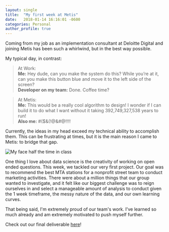 ```yaml
---
layout: single
title:  "My first week at Metis"
date:   2018-01-14 16:16:01 -0600
categories: Personal
author_profile: true
---
```


Coming from my job as an implementation consultant at Deloitte Digital and joining Metis has been such a whirlwind, but in the best way possible.  
  
My typical day, in contrast:  
> At Work:  
> **Me:** Hey dude, can you make the system do this? While you’re at it, can you make this button blue and move it to the left side of the screen?  
> **Developer on my team:** Done. Coffee time?  
  
> At Metis:  
> **Me:** This would be a really cool algorithm to design! I wonder if I can build it to do what I want without it taking 392,749,327,538 years to run!  
> **Also me:** #($&(!@&#@!!!!
  
Currently, the ideas in my head exceed my technical ability to accomplish them. This can be frustrating at times, but it is the main reason I came to Metis: to bridge that gap.  
  
![My face half the time in class](https://media.giphy.com/media/26xBI73gWquCBBCDe/giphy.gif)

One thing I love about data science is the creativity of working on open ended questions. This week, we tackled our very first project.  Our goal was to recommend the best MTA stations for a nonprofit street team to conduct marketing activities. There were about a million things that our group wanted to investigate, and it felt like our biggest challenge was to reign ourselves in and select a manageable amount of analysis to conduct given the 1 week timeframe, the messy nature of the data, and our own learning curves.  

That being said, I'm extremely proud of our team's work. I've learned so much already and am extremely motivated to push myself further.

Check out our final deliverable [here](https://github.com/LauraChen/MTAproject/blob/master/Challenge%201-%20MTA%20Project.pdf)!
